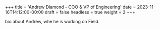 +++
title = 'Andrew Diamond - COO & VP of Engineering'
date = 2023-11-16T14:12:00-00:00
draft = false
headless = true
weight = 2
+++

bio about Andrew, whe he is working on Field.
